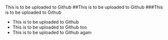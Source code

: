 This is to be uploaded to Github
##This is to be uploaded to Github
###This is to be uploaded to Github
* This is to be uploaded to Github
* This is to be uploaded to Github too
* This is to be uploaded to Github again
